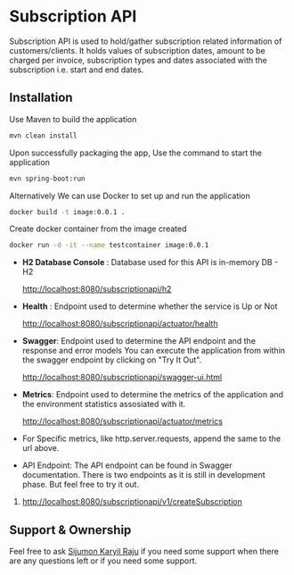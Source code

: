 # Subscription API

Subscription API is used to hold/gather subscription related information of customers/clients.
It holds values of subscription dates, amount to be charged per invoice, subscription types and
dates associated with the subscription i.e. start and end dates.

## Installation

Use Maven to build the application

```bash
mvn clean install
```
Upon successfully packaging the app, Use the command to start the application

```bash
mvn spring-boot:run
```
Alternatively We can use Docker to set up and run the application

```bash
docker build -t image:0.0.1 .
```
Create docker container from the image created

```bash
docker run -d -it --name testcontainer image:0.0.1
```

* **H2 Database Console** :
Database used for this API is in-memory DB - H2

   [http://localhost:8080/subscriptionapi/h2](http://localhost:8080/subscriptionapi/h2)
   
* **Health** :
Endpoint used to determine whether the service is Up or Not

   [http://localhost:8080/subscriptionapi/actuator/health](http://localhost:8080/subscriptionapi/actuator/health)

* **Swagger**:
Endpoint used to determine the API endpoint and the response and error models
You can execute the application from within the swagger endpoint by clicking on "Try It Out".

   [http://localhost:8080/subscriptionapi/swagger-ui.html](http://localhost:8080/subscriptionapi/swagger-ui.html)

* **Metrics**:
Endpoint used to determine the metrics of the application and the environment statistics assosiated with it.

   [http://localhost:8080/subscriptionapi/actuator/metrics](http://localhost:8080/subscriptionapi/actuator/metrics)

* For Specific metrics, like http.server.requests, append the same to the url above.

* API Endpoint:
The API endpoint can be found in Swagger documentation. 
There is two endpoints as it is still in development phase. But feel free to try it out.
1. [http://localhost:8080/subscriptionapi/v1/createSubscription](http://localhost:8080/subscriptionapi/v1/createSubscription)

## Support & Ownership

Feel free to ask [Sijumon Karyil Raju](sijuthomas1988@gmail.com) if you need some support when there are any questions left or if you need some support.